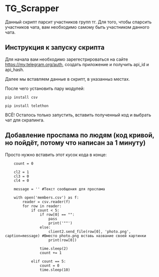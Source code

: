 # TG_Scrapper

Данный скрипт парсит участников групп тг. Для того, чтобы спарсить участников чата, вам необходимо самому быть участником данного чата.

## Инструкция к запуску скрипта

Для начала вам необходимо зарегестрироваться на сайте https://my.telegram.org/auth, создать приложение и получить api_id и api_hash.

Далее мы вставляем данные в скрипт, в указанныз местах.

После чего установить пару модулей:

    pip install csv
      
    pip install telethon

ВСЁ! Осталось только запустить, вставить полученный код и выбрать чат для скрапинга.

## Добавление проспама по людям (код кривой, но пойдёт, потому что написан за 1 минуту)

Просто нужно вставить этот кусок кода в конце:

        count = 0

        cl2 = 1
        cl3 = 0
        cl4 = 0
        
        message = '' #Текст сообщения для проспама

        with open('members.csv') as f:
            reader = csv.reader(f)
            for row in reader:
                if count < 5:
                    if row[0] == "":
                        pass
                        print('""')
                    else:
                        client2.send_file(row[0], 'photo.png', caption=message) #Вместо photo.png вставь название своей картинки
                        print(row[0])

                    time.sleep(2)
                    count += 1

                elif count == 5:
                    count = 0
                    time.sleep(10)
                    
 
